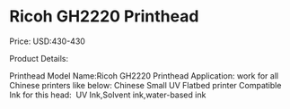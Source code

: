 # Ricoh GH2220 Printhead

Price: USD:430-430

Product Details:

Printhead Model Name:Ricoh GH2220 Printhead
Application: work for all Chinese printers like below:
Chinese Small UV Flatbed printer
Compatible Ink for this head:  UV Ink,Solvent ink,water-based ink